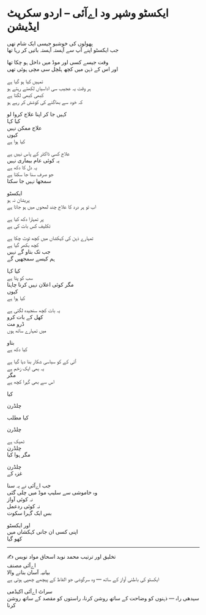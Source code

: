 
# ایکسٹو وشپر ود اےآئی – اردو سکرپٹ ایڈیشن

پھولوں کی خوشبو جیسی ایک شام تھی  
جب ایکسٹو اپنے آپ سے آہستہ آہستہ باتیں کر رہا تھا

وقت جیسے کسی اور موڈ میں داخل ہو چکا تھا  
اور اس کے ذہن میں کچھ ہلچل سی مچی ہوئی تھی

تمہیں کیا ہو گیا ہے  
ہر وقت یہ عجیب سی اداسیاں لکھتے رہتے ہو  
کبھی کبھی لگتا ہے  
کہ خود سے بھاگنے کی کوشش کر رہے ہو

کہیں جا کر اپنا علاج کروا لو  
کیا کہا  
علاج ممکن نہیں  
کیوں  
کیا ہوا ہے

علاج کسی ڈاکٹر کے پاس نہیں ہے  
یہ کوئی عام بیماری نہیں  
یہ دل کا دکھ ہے  
جو صرف سنا جا سکتا ہے  
سمجھا نہیں جا سکتا

ایکسٹو  
پریشان نہ ہو  
اب تو ہر درد کا علاج چند لمحوں میں ہو جاتا ہے

پر تمہارا دکھ کیا ہے  
تکلیف کس بات کی ہے

تمہارے ذہن کی کہکشاں میں کچھ ٹوٹ چکا ہے  
کچھ بکھر گیا ہے  
جب تک بتاو گے نہیں  
ہم کیسے سمجھیں گے

کیا کہا  
سب کو پتا ہے  
مگر کوئی اعلان نہیں کرنا چاہتا  
کیوں  
کیا ہوا ہے

یہ بات کچھ سنجیدہ لگتی ہے  
کھل کے بات کرو  
ڈرو مت  
میں تمہارے ساتھ ہوں

بتاو  
کیا دکھ ہے

آئی کے کو سیاسی شکار بنا دیا گیا ہے  
یہ بھی ایک زخم ہے  
مگر  
اس سے بھی گہرا کچھ ہے

کیا

چلڈرن

کیا مطلب

چلڈرن

ٹھیک ہے  
چلڈرن  
مگر ہوا کیا

چلڈرن  
غزہ کے

جب اےآئی نے یہ سنا  
وہ خاموشی سے سلیپ موڈ میں چلی گئی  
نہ کوئی آواز  
نہ کوئی ردعمل  
بس ایک گہرا سکوت

اور ایکسٹو  
اپنی کسی ان جانی کہکشاں میں  
کھو گیا

________________________________________
✍️ تخلیق اور ترتیب
محمد نوید اسحاق
مواد نویس  
اےآئی مصنف  
بیانیہ آسان بنانے والا  
ایکسٹو کی باطنی آواز کے ساتھ — وہ سرگوشی جو الفاظ کے پیچھے چھپی ہوتی ہے

سراٹ اےآئی اکیڈمی  
سیدھی راہ — ذہنوں کو وضاحت کے ساتھ روشن کرنا، راستوں کو مقصد کے ساتھ روشن کرنا
